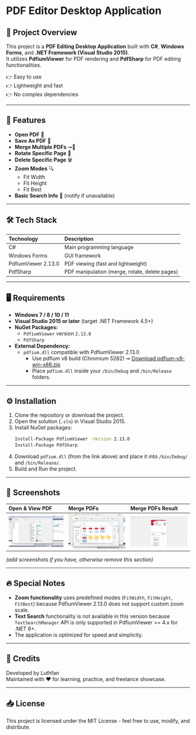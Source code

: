 # PDF Editor Desktop Application

## 📄 Project Overview

This project is a **PDF Editing Desktop Application** built with **C#**, **Windows Forms**, and **.NET Framework (Visual Studio 2015)**.  
It utilizes **PdfiumViewer** for PDF rendering and **PdfSharp** for PDF editing functionalities.

👉 Easy to use  
👉 Lightweight and fast  
👉 No complex dependencies

---

## 🚀 Features

- **Open PDF** 📂
- **Save As PDF** 📆
- **Merge Multiple PDFs** ➞️📄
- **Rotate Specific Page** 🔄
- **Delete Specific Page** 🗑️
- **Zoom Modes** 🔍
  - Fit Width
  - Fit Height
  - Fit Best
- **Basic Search Info** 🔎 (notify if unavailable)

---

## 🛠️ Tech Stack

| Technology | Description |
|:---|:---|
| C# | Main programming language |
| Windows Forms | GUI framework |
| PdfiumViewer 2.13.0 | PDF viewing (fast and lightweight) |
| PdfSharp | PDF manipulation (merge, rotate, delete pages) |

---

## 🖥️ Requirements

- **Windows 7 / 8 / 10 / 11**
- **Visual Studio 2015 or later** (target .NET Framework 4.5+)
- **NuGet Packages:**
  - `PdfiumViewer` version `2.13.0`
  - `PdfSharp`
- **External Dependency:**
  - `pdfium.dll` compatible with PdfiumViewer 2.13.0
    - Use pdfium v8 build (Chromium 5282) ➞ [Download pdfium-v8-win-x86.zip](https://github.com/bblanchon/pdfium-binaries/releases/download/chromium%2F5282/pdfium-v8-win-x86.zip)
    - Place `pdfium.dll` inside your `/bin/Debug` and `/bin/Release` folders.

---

## ⚙️ Installation

1. Clone the repository or download the project.
2. Open the solution (`.sln`) in Visual Studio 2015.
3. Install NuGet packages:
   ```bash
   Install-Package PdfiumViewer -Version 2.13.0
   Install-Package PdfSharp
   ```
4. Download `pdfium.dll` (from the link above) and place it into `/bin/Debug/` and `/bin/Release/`.
5. Build and Run the project.

---

## 📸 Screenshots

| Open & View PDF | Merge PDFs | Merge PDFs Result |
|:---|:---|:---|
| ![Open PDF](screenshots/open_pdf.png) | ![Merge PDF](screenshots/merge_pdf1.png) | ![Rotate/Delete Page](screenshots/merge_pdf2.png) |

*(add screenshots if you have, otherwise remove this section)*

---

## 🔥 Special Notes

- **Zoom functionality** uses predefined modes (`FitWidth`, `FitHeight`, `FitBest`) because PdfiumViewer 2.13.0 does not support custom zoom scale.
- **Text Search** functionality is not available in this version because `TextSearchManager` API is only supported in PdfiumViewer >= 4.x for .NET 6+.
- The application is optimized for speed and simplicity.

---

## 💬 Credits

Developed by Luthfan  
Maintained with ❤️ for learning, practice, and freelance showcase.

---

## 📥 License

This project is licensed under the MIT License - feel free to use, modify, and distribute.

